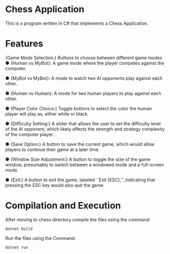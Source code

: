 # Chess Application

This is a program written in C# that implements a Chess Application. 

# Features 
{Game Mode Selection:} Buttons to choose between different game modes
● {Human vs MyBot}: A game mode where the player competes against the computer.

● {MyBot vs MyBot}: A mode to watch two AI opponents play against each other.

● {Human vs Human}: A mode for two human players to play against each other.

● {Player Color Choice:} Toggle buttons to select the color the human player will play as, either white or black.

● {Difficulty Setting:} A slider that allows the user to set the difficulty level of the AI opponent, which likely affects the strength and strategy complexity of the computer player.

● {Save Option:} A button to save the current game, which would allow players to continue their game at a later time.

● {Window Size Adjustment:} A button to toggle the size of the game window, presumably to switch between a windowed mode and a full-screen mode.

● {Exit:} A button to exit the game, labeled ``Exit (ESC),'', indicating that pressing the ESC key would also quit the game.

# Compilation and Execution

After moving to chess directory compile the files using the command:

```
dotnet build
```

Run the files using the Command:

```
dotnet run
```

